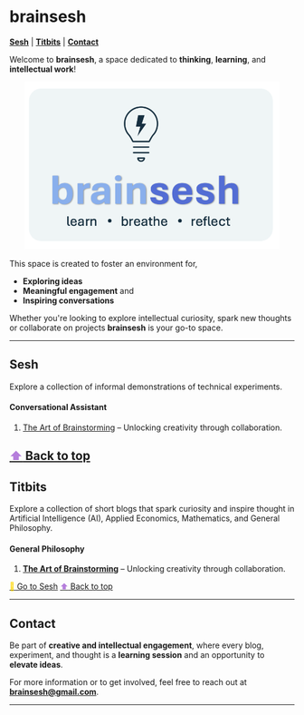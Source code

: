 # brainsesh

[**Sesh**](#sesh) | [**Titbits**](#titbits) | [**Contact**](#contact)

Welcome to **brainsesh**, a space dedicated to **thinking**, **learning**, and **intellectual work**!

<div style="text-align: center;">
  <img src="./images/logo.jpg" alt="Brainsesh Logo" width="450"/>
</div>

This space is created to foster an environment for,
- **Exploring ideas**
- **Meaningful engagement** and 
- **Inspiring conversations**

Whether you're looking to explore intellectual curiosity, spark new thoughts or collaborate on projects **brainsesh** is your go-to space.

---

## Sesh
Explore a collection of informal demonstrations of technical experiments.

#### Conversational Assistant
1. <a href="./docs/the-art-of-brainstorming/index.html" target="_blank">The Art of Brainstorming</a> – Unlocking creativity through collaboration.

[<span style="color:#b57edc;">⬆</span> Back to top](#brainsesh)
---

## Titbits
Explore a collection of short blogs that spark curiosity and inspire thought in Artificial Intelligence (AI), Applied Economics, Mathematics, and General Philosophy.

#### General Philosophy 
1. **[The Art of Brainstorming](https://brainsesh.github.io/brainsesh.io/docs/the-art-of-brainstorming.html)** – Unlocking creativity through collaboration.

[<span style="color:gold;">🔗</span> Go to Sesh](#sesh) 
[<span style="color:#b57edc;">⬆</span> Back to top](#brainsesh)

---

## Contact
Be part of **creative and intellectual engagement**, where every blog, experiment, and thought is a **learning session** and an opportunity to **elevate ideas**.

For more information or to get involved, feel free to reach out at **[brainsesh@gmail.com](mailto:brainsesh@gmail.com)**.

---
